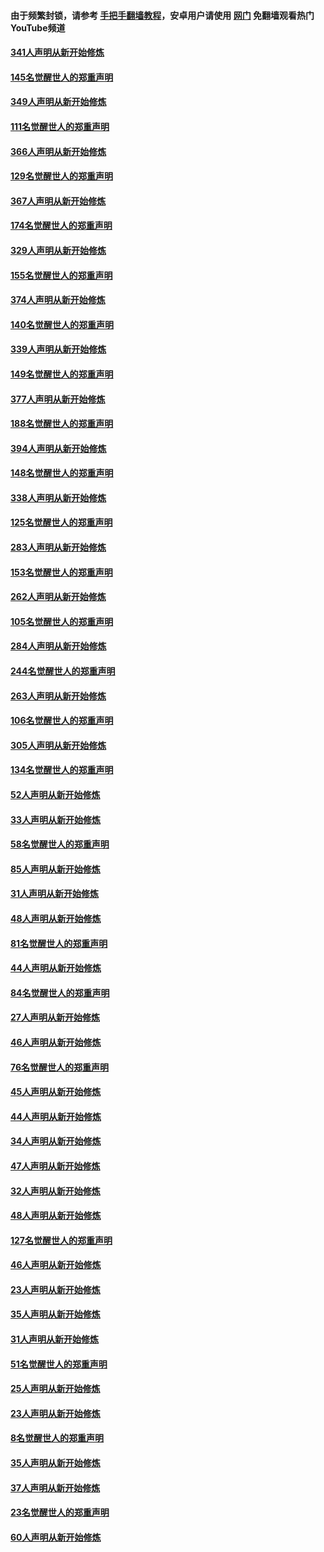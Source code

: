 #### 由于频繁封锁，请参考 [手把手翻墙教程](https://github.com/gfw-breaker/guides/wiki/)，安卓用户请使用 [网门](https://github.com/gfw-breaker/nogfw/blob/master/dl.md?t=06281201) 免翻墙观看热门YouTube频道 

#### [341人声明从新开始修炼](../pages/91/427255.md?t=06281201) 

#### [145名觉醒世人的郑重声明](../pages/91/427254.md?t=06281201) 

#### [349人声明从新开始修炼](../pages/91/426969.md?t=06281201) 

#### [111名觉醒世人的郑重声明](../pages/91/426968.md?t=06281201) 

#### [366人声明从新开始修炼](../pages/91/426737.md?t=06281201) 

#### [129名觉醒世人的郑重声明](../pages/91/426736.md?t=06281201) 

#### [367人声明从新开始修炼](../pages/91/426421.md?t=06281201) 

#### [174名觉醒世人的郑重声明](../pages/91/426420.md?t=06281201) 

#### [329人声明从新开始修炼](../pages/91/426139.md?t=06281201) 

#### [155名觉醒世人的郑重声明](../pages/91/426138.md?t=06281201) 

#### [374人声明从新开始修炼](../pages/91/425811.md?t=06281201) 

#### [140名觉醒世人的郑重声明](../pages/91/425810.md?t=06281201) 

#### [339人声明从新开始修炼](../pages/91/425690.md?t=06281201) 

#### [149名觉醒世人的郑重声明](../pages/91/425689.md?t=06281201) 

#### [377人声明从新开始修炼](../pages/91/424867.md?t=06281201) 

#### [188名觉醒世人的郑重声明](../pages/91/424866.md?t=06281201) 

#### [394人声明从新开始修炼](../pages/91/423914.md?t=06281201) 

#### [148名觉醒世人的郑重声明](../pages/91/423913.md?t=06281201) 

#### [338人声明从新开始修炼](../pages/91/423540.md?t=06281201) 

#### [125名觉醒世人的郑重声明](../pages/91/423539.md?t=06281201) 

#### [283人声明从新开始修炼](../pages/91/423296.md?t=06281201) 

#### [153名觉醒世人的郑重声明](../pages/91/423295.md?t=06281201) 

#### [262人声明从新开始修炼](../pages/91/423004.md?t=06281201) 

#### [105名觉醒世人的郑重声明](../pages/91/423003.md?t=06281201) 

#### [284人声明从新开始修炼](../pages/91/422707.md?t=06281201) 

#### [244名觉醒世人的郑重声明](../pages/91/422706.md?t=06281201) 

#### [263人声明从新开始修炼](../pages/91/422553.md?t=06281201) 

#### [106名觉醒世人的郑重声明](../pages/91/422552.md?t=06281201) 

#### [305人声明从新开始修炼](../pages/91/422153.md?t=06281201) 

#### [134名觉醒世人的郑重声明](../pages/91/422152.md?t=06281201) 

#### [52人声明从新开始修炼](../pages/91/421846.md?t=06281201) 

#### [33人声明从新开始修炼](../pages/91/421804.md?t=06281201) 

#### [58名觉醒世人的郑重声明](../pages/91/421845.md?t=06281201) 

#### [85人声明从新开始修炼](../pages/91/421769.md?t=06281201) 

#### [31人声明从新开始修炼](../pages/91/421763.md?t=06281201) 

#### [48人声明从新开始修炼](../pages/91/421605.md?t=06281201) 

#### [81名觉醒世人的郑重声明](../pages/91/421656.md?t=06281201) 

#### [44人声明从新开始修炼](../pages/91/421544.md?t=06281201) 

#### [84名觉醒世人的郑重声明](../pages/91/421543.md?t=06281201) 

#### [27人声明从新开始修炼](../pages/91/421465.md?t=06281201) 

#### [46人声明从新开始修炼](../pages/91/421454.md?t=06281201) 

#### [76名觉醒世人的郑重声明](../pages/91/421453.md?t=06281201) 

#### [45人声明从新开始修炼](../pages/91/421452.md?t=06281201) 

#### [44人声明从新开始修炼](../pages/91/421422.md?t=06281201) 

#### [34人声明从新开始修炼](../pages/91/421322.md?t=06281201) 

#### [47人声明从新开始修炼](../pages/91/421264.md?t=06281201) 

#### [32人声明从新开始修炼](../pages/91/421225.md?t=06281201) 

#### [48人声明从新开始修炼](../pages/91/421202.md?t=06281201) 

#### [127名觉醒世人的郑重声明](../pages/91/421224.md?t=06281201) 

#### [46人声明从新开始修炼](../pages/91/421203.md?t=06281201) 

#### [23人声明从新开始修炼](../pages/91/421138.md?t=06281201) 

#### [35人声明从新开始修炼](../pages/91/421122.md?t=06281201) 

#### [31人声明从新开始修炼](../pages/91/421081.md?t=06281201) 

#### [51名觉醒世人的郑重声明](../pages/91/421080.md?t=06281201) 

#### [25人声明从新开始修炼](../pages/91/421020.md?t=06281201) 

#### [23人声明从新开始修炼](../pages/91/420884.md?t=06281201) 

#### [8名觉醒世人的郑重声明](../pages/91/420883.md?t=06281201) 

#### [35人声明从新开始修炼](../pages/91/420809.md?t=06281201) 

#### [37人声明从新开始修炼](../pages/91/420766.md?t=06281201) 

#### [23名觉醒世人的郑重声明](../pages/91/420765.md?t=06281201) 

#### [60人声明从新开始修炼](../pages/91/420727.md?t=06281201) 

